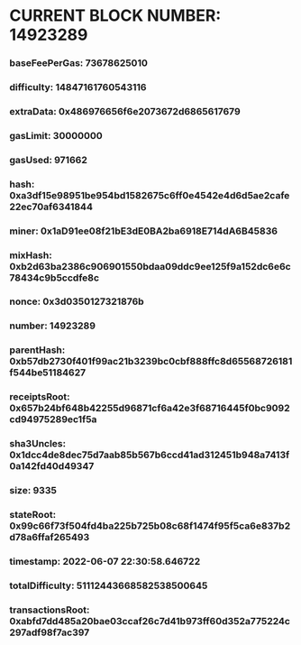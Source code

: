 # CURRENT BLOCK NUMBER: 14923289

### baseFeePerGas: 73678625010
### difficulty: 14847161760543116
### extraData: 0x486976656f6e2073672d6865617679
### gasLimit: 30000000
### gasUsed: 971662
### hash: 0xa3df15e98951be954bd1582675c6ff0e4542e4d6d5ae2cafe22ec70af6341844
### miner: 0x1aD91ee08f21bE3dE0BA2ba6918E714dA6B45836
### mixHash: 0xb2d63ba2386c906901550bdaa09ddc9ee125f9a152dc6e6c78434c9b5ccdfe8c
### nonce: 0x3d0350127321876b
### number: 14923289
### parentHash: 0xb57db2730f401f99ac21b3239bc0cbf888ffc8d65568726181f544be51184627
### receiptsRoot: 0x657b24bf648b42255d96871cf6a42e3f68716445f0bc9092cd94975289ec1f5a
### sha3Uncles: 0x1dcc4de8dec75d7aab85b567b6ccd41ad312451b948a7413f0a142fd40d49347
### size: 9335
### stateRoot: 0x99c66f73f504fd4ba225b725b08c68f1474f95f5ca6e837b2d78a6ffaf265493
### timestamp: 2022-06-07 22:30:58.646722
### totalDifficulty: 51112443668582538500645
### transactionsRoot: 0xabfd7dd485a20bae03ccaf26c7d41b973ff60d352a775224c297adf98f7ac397
